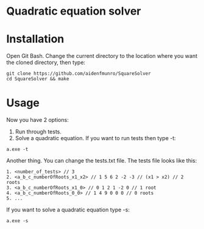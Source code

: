 # Quadratic equation solver
# Installation
Open Git Bash. Change the current directory to the location where you want the cloned directory, then type:
```
git clone https://github.com/aidenfmunro/SquareSolver
cd SquareSolver && make
```
# Usage
Now you have 2 options:
1. Run through tests. 
2. Solve a quadratic equation.
If you want to run tests then type -t:
```
a.exe -t
```
Another thing. You can change the tests.txt file. The tests file looks like this:
```
1. <number_of_tests> // 3
2. <a_b_c_numberOfRoots_x1_x2> // 1 5 6 2 -2 -3 // (x1 > x2) // 2 roots
3. <a_b_c_numberOfRoots_x1_0> // 0 1 2 1 -2 0 // 1 root
4. <a_b_c_numberOfRoots_0_0> // 1 4 9 0 0 0 // 0 roots
5. ... 
```
If you want to solve a quadratic equation type -s:
```
a.exe -s
```


